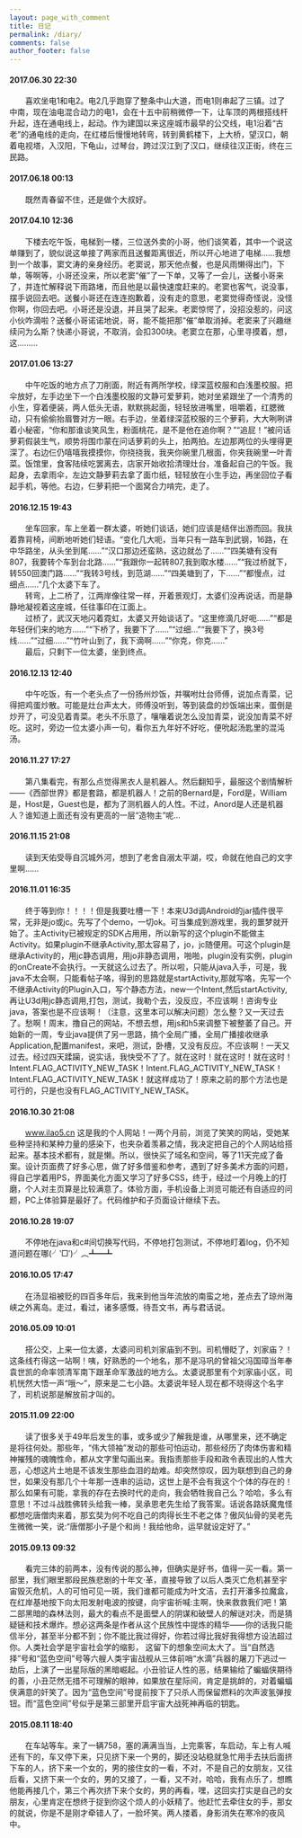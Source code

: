 ```yaml
---
layout: page_with_comment
title: 日记
permalink: /diary/
comments: false
author_footer: false
---
```


#### 2017.06.30 22:30  
　　喜欢坐电1和电2。电2几乎跑穿了整条中山大道，而电1则串起了三镇。过了中南，现在油电混合动力的电1，会在十五中前稍微停一下，让车顶的两根搭线杆升起，连在通电线上，起动。作为建国以来这座城市最早的公交线，电1沿着“古老”的通电线的走向，在红楼后慢慢地转弯，转到黄鹤楼下，上大桥，望汉口，朝着电视塔，入汉阳，下龟山，过琴台，跨过汉江到了汉口，继续往汉正街，终在三民路。

#### 2017.06.18 00:13
　　既然青春留不住，还是做个大叔好。

#### 2017.04.10 12:36
　　下楼去吃午饭，电梯到一楼，三位送外卖的小哥，他们谈笑着，其中一个说这单赚到了，貌似说这单接了两家而且送餐距离很近，所以开心地进了电梯……我想到一个故事，窦文涛的亲身经历。老窦说，那天他点餐，也是风雨懒得出门，下单，等啊等，小哥还没来，所以老窦“催”了一下单，又等了一会儿，送餐小哥来了，并连忙解释说下雨路堵，而且他是以最快速度赶来的。老窦也客气，说没事，摆手说回去吧。送餐小哥还在连连抱歉着，没有走的意思，老窦觉得奇怪说，没怪你啊，你回去吧。小哥还是没退，并且哭了起来。老窦惊愕了，没招没惹的，问这小伙咋滴啦？送餐小哥诺诺地说，哥，能不能把那“催”单取消掉。老窦来了兴趣继续问为么斯？快递小哥说，不取消，会扣300块。老窦立在那，心里寻摸着，想，这………

#### 2017.01.06 13:27
　　中午吃饭的地方点了刀削面，附近有两所学校，绿深蓝校服和白浅墨校服。把伞放好，左手边坐下一个白浅墨校服的文静可爱萝莉，她对坐紧跟坐了一个清秀的小生，穿着便装，两人低头无语，默默挑起面，轻轻放进嘴里，咀嚼着，红腮微动，只有偷偷抬眉瞥对方一眼。右手边，坐着绿深蓝校服的三个萝莉，大大咧咧讲着小秘密，“你和那谁谈笑风生，粉面桃花，是不是他在追你啊？”“追屁！”被问话萝莉假装生气，顺势将围巾蒙在问话萝莉的头上，拍两拍。左边那两位的头埋得更深了。右边仨仍嘻嘻我摸摸你，你挠挠我，我夹你碗里几根面，你夹我碗里一叶青菜。饭馆里，食客陆续吃罢离去，店家开始收拾清理灶台，准备起自己的午饭。我起身，去拿雨伞，左边文静萝莉去拿了面巾纸，轻轻放在小生手边，再坐回位子看起手机，等他。右边，仨萝莉把一个面窝合力啃完，走了。

#### 2016.12.15 19:43
　　坐车回家，车上坐着一群太婆，听她们谈话，她们应该是结伴出游而回。我扶着靠背椅，间断地听她们轻语。“变化几大呃，当年只有一路车到武钢，16路，在中华路坐，从头坐到尾……”“汉口那边还蛮熟，这边就怂了……”“四美塘有没有807，我要转个车到台北路……”“我跟你一起转807,我到取水楼……”“我过桥就下，转550回澳门路……”“我转3号线，到范湖……”“四美塘到了，下……”“都慢点，过细点……”几个太婆下车了。  
　　转弯，上二桥了，江两岸像往常一样，开着景观灯，太婆们没再说话，而是静静地凝视着这座城，任往事印在江面上。  
　　过桥了，武汉天地闪着霓虹，太婆又开始谈话了。“这里修滴几好呃……”“都是年轻伢们来的地方……”“下桥了，我要下了……”“过细…”“我要下了，换3号线……”“过细……”“竹叶山到了，我下滴啊……”“你克，你克……”  
　　最后，只剩下一位太婆，坐到终点。

#### 2016.12.13 12:40
　　中午吃饭，有一个老头点了一份扬州炒饭，并嘱咐灶台师傅，说加点青菜，记得把鸡蛋炒散。可能是灶台声太大，师傅没听到，等到装盘的炒饭端出来，蛋倒是炒开了，可没见着青菜。老头不乐意了，嚷嚷着说怎么没加青菜，说没加青菜不好吃。这时，旁边一位太婆小声一句，看你五九年好不好吃，便吮起汤匙里的混沌汤。

#### 2016.11.27 17:27
　　第八集看完，有那么点觉得黑衣人是机器人。然后翻知乎，最服这个剧情解析——《西部世界》都是套路，都是机器人！之前的Bernard是，Ford是，William是，Host是，Guest也是，都为了测机器人的人性。不过，Anord是人还是机器人？谁知道上面还有没有更高的一层“造物主”呢…

#### 2016.11.15 21:08
　　读到天佑受辱自沉城外河，想到了老舍自溺太平湖，哎，命就在他自己的文字里啊……

#### 2016.11.01 16:35
　　终于等到你！！！！但是我要吐槽一下！本来U3d调Android的jar插件很平常，无非是jo或jc。先写了个demo，一切ok。可当集成到游戏里，我的噩梦就开始了。主Activity已被规定的SDK占用用，所以新写的这个plugin不能做主Activity。如果plugin不继承Activity,那太容易了，jo，jc随便用。可这个plugin是继承Activity的，用jc静态调用，用jo非静态调用，啪啪，plugin没有实例，plugin的onCreate不会执行。一天就这么过去了。所以啦，只能从java入手，可是，我java不太会啊，只能看帖子咯，得到的思路就是startActivity,那就写咯，先写一个不继承Activity的Plugin入口，写个静态方法，new一个Intent,然后startActivity,再让U3d用jc静态调用,打包，测试，我勒个去，没反应，不应该啊！咨询专业java，答案也是不应该啊！（注意，这里本可以解决问题）怎么整？又一天过去了。愁啊！周末，撸自己的网站，不想去想，用js和h5来调整下被整萎了自己。开始新的一周，专业java提供了另一思路，搞个全局广播，全局广播接收继承Application,配置manifest，来吧，测试，卧槽，又没有反应。不应该啊！一天又过去。经过四天蹂躏，说实话，我快受不了了。就在这时！就在这时！就在这时！Intent.FLAG_ACTIVITY_NEW_TASK！Intent.FLAG_ACTIVITY_NEW_TASK！Intent.FLAG_ACTIVITY_NEW_TASK！就这样成功了！原来之前的那个方法也是可行的，只是也没有FLAG_ACTIVITY_NEW_TASK。

#### 2016.10.30 21:08
　　www.ilao5.cn 这是我的个人网站！一两个月前，浏览了笑笑的网站，受她某些种坚持和某种力量的感染下，也夹杂着羡慕之情，我决定把自己的个人网站给搭起来。基本技术都有，就是懒。所以，很快买了域名和空间，等了11天完成了备案。设计页面费了好多心思，做了好多借鉴和参考，遇到了好多美术方面的问题，得自己学着用PS，界面美化方面又学习了好多CSS，终于，经过一个月晚上的打磨，个人对主页算是比较满意了。体验方面，手机设备上浏览可能还有自适应的问题，PC上体验算是最好了。代码维护和子页面设计继续下去。

#### 2016.10.28 19:07
　　不停地在java和c#间切换写代码，不停地打包测试，不停地盯着log，仍不知道问题在哪(╯‵□′)╯︵┻━┻

#### 2016.10.05 17:47
　　在汤显祖被贬的四百多年后，我来到他当年流放的南蛮之地，差点去了琼州海峡之外离岛。走过，看过，诸多感慨，待吾文书，再与君话说。

#### 2016.05.09 10:01
　　搭公交，上来一位太婆，太婆问司机刘家庙到不到。司机懵眨了，刘家庙？！这条线冇得这一站啊！咦，好熟悉的一个地名，那不是冯巩的曾祖父冯国璋当年奉袁世凯的命率领清军南下跟革命军激战的地方么。太婆说那里有个刘家庙小区，司机恍然大悟一声“哦～”，原来是二七小路。太婆说年轻人现在都不晓得这个名字了，司机说那是解放前才叫的。

#### 2015.11.09 22:00
　　读了很多关于49年后发生的事，或多或少了解我是谁，从哪里来，还不确定是将往何处。那些年，“伟大领袖”发动的那些可怕运动，那些经历了肉体伤害和精神摧残的魂魄性命，都从文字里勾画出来。我指责那些手段和政令表现出的人性大恶，心想这片土地是不该发生那些血泪的劫难。却突然惊叹，因为联想到自己的身世，如果没有那几个十年那一连串的运动，这世上是不会有我这个个体的存在的！那么如果有可能，拿我的存在去换时代的走向，我会牺牲我自己么？哈哈，多么有意思！不过斗战胜佛转头给我一棒，吴承恩老先生给了我答案。话说各路妖魔鬼怪都想吃唐僧肉来着，那玄奘为何不吃自己的肉得长生不老之体？傲风仙骨的吴老先生微微一笑，说:“唐僧那小子是个和尚！我给他命，运早就设定好了。”

#### 2015.09.13 09:32
　　看完三体的前两本，没有传说的那么神，但确实是好书，值得一买一看。第一部里，我们眼里那段民族悲剧的十年文·革，直接导致了以后人类灭亡危机甚至宇宙毁灭危机，人的可怕可见一斑，我们谁都可能成为叶文洁，去打开潘多拉魔盒，在红岸基地按下向太阳发射电波的按键，向宇宙祈喊:主啊，快来救救我们吧！第二部黑暗的森林法则，最大的看点不是面壁人的阴谋和破壁人的解谜对决，而是猜疑链和技术爆炸。想必这两条是作者从这个民族性中提炼的精华——你的话我只能信半分，甚至半分都不到；你不能比我过得好，你若过得比我好我得想方设法超过你。人类社会学是宇宙社会学的缩影， 这留下的想象空间太大了。当“自然选择”号和“蓝色空间”号等六艘人类宇宙战舰从三体前哨“水滴”兵器的屠刀下逃过一劫后，上演了一出星际版的黑暗崛起。小丑验证人性的恶，结果输给了蝙蝠侠期待的善，小丑茫然无措不可理解的眼神，如果放在星际间，肯定是挑衅的，对着蝙蝠侠满意的奸笑了。因为“蓝色空间”号提前按下了只杀人而保留燃料的次声波氢弹按钮。而“蓝色空间”号似乎是第三部里开启宇宙大战死神再临的钥匙。

#### 2015.08.11 18:40
　　在车站等车。来了一辆758，塞的满满当当，上完乘客，车启动，车上有人喊还有下的，车又停下来，只见挤下来一个男的，脚还没站稳就急忙用手去扶后面挤下车的人，挤下来一个女的，男的接住女的一看，不对，不是自己的女朋友，又往后看，又挤下来一个女的，男的又接了，一看，又不对，哈哈，我有点乐了，想瞧他能再接几个，第三个再次挤下来个女的，男的再看，嘿，这回实打实是自己的女朋友，心里肯定在想终于捉到你这个烦人的小妖精了。他赶忙去牵住女的手，那女的就说，你是不是刚才牵错人了，一脸坏笑。两人搂着，身影消失在寒冷的夜风中。



